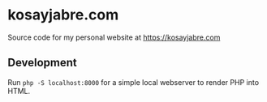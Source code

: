 # kosayjabre.com
Source code for my personal website at https://kosayjabre.com


## Development
Run `php -S localhost:8000` for a simple local webserver to render PHP into HTML.